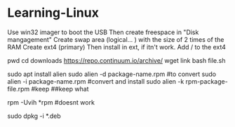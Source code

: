 # Learning-Linux

Use win32 imager to boot the USB
Then create freespace in "Disk mangagement"
Create swap area (logical... ) with the size of 2 times of the RAM
Create ext4 (primary)
Then install in ext, if itn't work. Add / to the ext4

pwd
cd downloads
https://repo.continuum.io/archive/
wget link
bash file.sh


sudo apt install alien
sudo alien -d package-name.rpm #to convert
sudo alien -i package-name.rpm #convert and install
sudo alien -k rpm-package-file.rpm #keep ##keep what

rpm -Uvih *rpm #doesnt work

sudo dpkg -i *.deb




